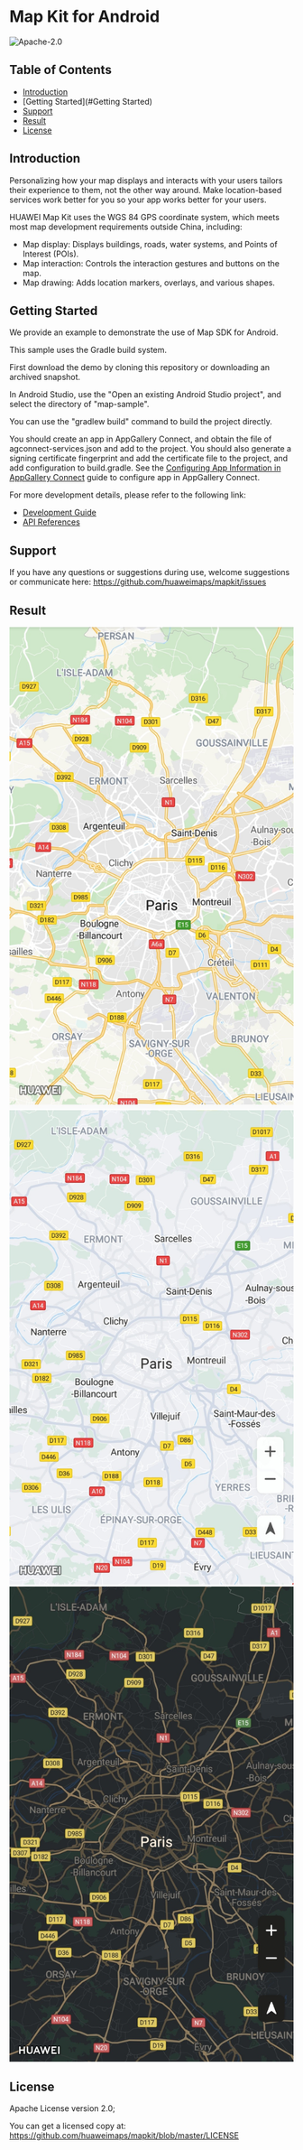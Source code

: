 Map Kit for Android
===============================

![Apache-2.0](https://img.shields.io/badge/license-Apache-blue)

## Table of Contents

 * [Introduction](#Introduction)
 * [Getting Started](#Getting Started)
 * [Support](#Support)
 * [Result](#Result)
 * [License](#License)

Introduction
------------

Personalizing how your map displays and interacts with your users tailors their experience to them, not the other way around. Make location-based services work better for you so your app works better for your users.

HUAWEI Map Kit uses the WGS 84 GPS coordinate system, which meets most map development requirements outside China, including:

- Map display: Displays buildings, roads, water systems, and Points of Interest (POIs).
- Map interaction: Controls the interaction gestures and buttons on the map.
- Map drawing: Adds location markers, overlays, and various shapes.


Getting Started
---------------

We provide an example to demonstrate the use of Map SDK for Android.

This sample uses the Gradle build system.

First download the demo by cloning this repository or downloading an archived snapshot.

In Android Studio, use the "Open an existing Android Studio project", and select the directory of "map-sample".

You can use the "gradlew build" command to build the project directly.

You should create an app in AppGallery Connect, and obtain the file of agconnect-services.json and add to the project. You should also generate a signing certificate fingerprint  and add the certificate file to the project, and add configuration to build.gradle. See the [Configuring App Information in AppGallery Connect](https://developer.huawei.com/consumer/en/doc/development/HMS-Guides/hms-map-configuringinagc) guide to configure app in AppGallery Connect.



For more development details, please refer to the following link:

- [Development Guide](#https://developer.huawei.com/consumer/en/doc/development/HMS-Guides/hms-map-v4-abouttheservice)
- [API References](#https://developer.huawei.com/consumer/en/doc/development/HMS-References/hms-map-bitmapdescriptor)

Support
-------

If you have any questions or suggestions during use, welcome suggestions or communicate here: https://github.com/huaweimaps/mapkit/issues

## Result

  <img src="standard.jpg">

  <img src="simple.jpg">

  <img src="night.jpg">

License
-------

Apache License version 2.0;

You can get a licensed copy at: https://github.com/huaweimaps/mapkit/blob/master/LICENSE

